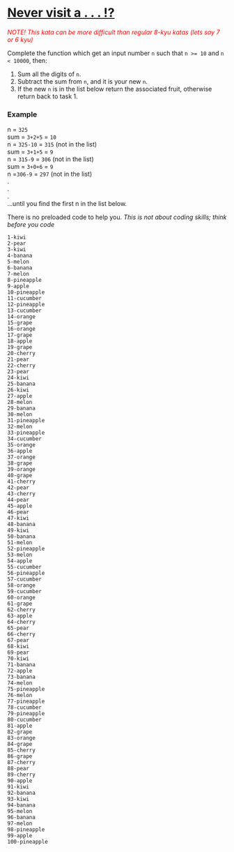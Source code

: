 # [Never visit a . . . !?](https://www.codewars.com/kata/never-visit-a "https://www.codewars.com/kata/56c5847f27be2c3db20009c3")

<span style="color:red">_NOTE! This kata can be more difficult than regular 8-kyu katas (lets say 7 or 6 kyu)_</span>

Complete the function which get an input number `n` such that `n >= 10` and `n < 10000`, then:
1. Sum all the digits of `n`.
2. Subtract the sum from `n`, and it is your new `n`.
3. If the new `n` is in the list below return the associated fruit, otherwise return back to task 1.

### Example

n = `325`   
sum = `3+2+5` = `10`   
n = `325-10` = `315` (not in the list)    
sum = `3+1+5` = `9`    
n = `315-9` = `306` (not in the list)   
sum = `3+0+6` = `9`   
n =`306-9` = `297` (not in the list)   
.   
.   
.   
...until you find the first n in the list below.

There is no preloaded code to help you.
_This is not about coding skills; think before you code_

```
1-kiwi
2-pear
3-kiwi
4-banana
5-melon
6-banana
7-melon
8-pineapple
9-apple
10-pineapple
11-cucumber
12-pineapple
13-cucumber
14-orange
15-grape
16-orange
17-grape
18-apple
19-grape
20-cherry
21-pear
22-cherry
23-pear
24-kiwi
25-banana
26-kiwi
27-apple
28-melon
29-banana
30-melon
31-pineapple
32-melon
33-pineapple
34-cucumber
35-orange
36-apple
37-orange
38-grape
39-orange
40-grape
41-cherry
42-pear
43-cherry
44-pear
45-apple
46-pear
47-kiwi
48-banana
49-kiwi
50-banana
51-melon
52-pineapple
53-melon
54-apple
55-cucumber
56-pineapple
57-cucumber
58-orange
59-cucumber
60-orange
61-grape
62-cherry
63-apple
64-cherry
65-pear
66-cherry
67-pear
68-kiwi
69-pear
70-kiwi
71-banana
72-apple
73-banana
74-melon
75-pineapple
76-melon
77-pineapple
78-cucumber
79-pineapple
80-cucumber
81-apple
82-grape
83-orange
84-grape
85-cherry
86-grape
87-cherry
88-pear
89-cherry
90-apple
91-kiwi
92-banana
93-kiwi
94-banana
95-melon
96-banana
97-melon
98-pineapple
99-apple
100-pineapple
```